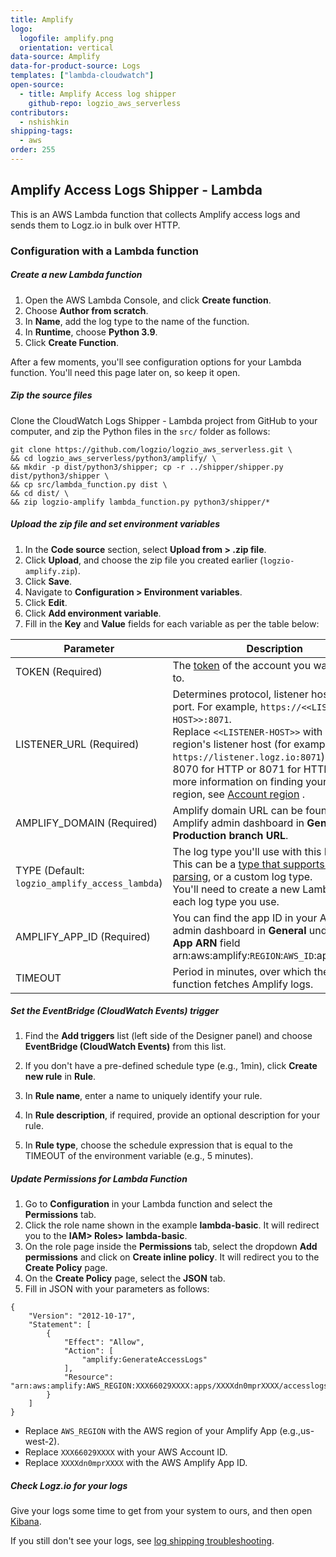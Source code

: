 ```yaml
---
title: Amplify
logo:
  logofile: amplify.png
  orientation: vertical
data-source: Amplify
data-for-product-source: Logs
templates: ["lambda-cloudwatch"]
open-source:
  - title: Amplify Access log shipper
    github-repo: logzio_aws_serverless
contributors:
  - nshishkin
shipping-tags:
  - aws 
order: 255
---
```


## Amplify Access Logs Shipper - Lambda

This is an AWS Lambda function that collects Amplify access logs and sends them to Logz.io in bulk over HTTP.

<div id="manual-lambda-configuration">

### Configuration with a Lambda function

<div class="tasklist">
  
##### Create a new Lambda function

1. Open the AWS Lambda Console, and click **Create function**.
2. Choose **Author from scratch**.
3. In **Name**, add the log type to the name of the function.
4. In **Runtime**, choose **Python 3.9**.
5. Click **Create Function**.

After a few moments, you'll see configuration options for your Lambda function. You'll need this page later on, so keep it open.

##### Zip the source files

Clone the CloudWatch Logs Shipper - Lambda project from GitHub to your computer,
and zip the Python files in the `src/` folder as follows:

```shell
git clone https://github.com/logzio/logzio_aws_serverless.git \
&& cd logzio_aws_serverless/python3/amplify/ \
&& mkdir -p dist/python3/shipper; cp -r ../shipper/shipper.py dist/python3/shipper \
&& cp src/lambda_function.py dist \
&& cd dist/ \
&& zip logzio-amplify lambda_function.py python3/shipper/*
```

##### Upload the zip file and set environment variables

1. In the **Code source** section, select **Upload from > .zip file**.
2. Click **Upload**, and choose the zip file you created earlier (`logzio-amplify.zip`).
3. Click **Save**.
4. Navigate to **Configuration > Environment variables**.
5. Click **Edit**.
6. Click **Add environment variable**.
7. Fill in the **Key** and **Value** fields for each variable as per the table below:

| Parameter                                      | Description                                                                                                                                                                                                                                                                                                                                                 |
| ---------------------------------------------- | ----------------------------------------------------------------------------------------------------------------------------------------------------------------------------------------------------------------------------------------------------------------------------------------------------------------------------------------------------------- |
| TOKEN (Required)                               | The [token](https://app.logz.io/#/dashboard/settings/general) of the account you want to ship to.                                                                                                                                                                                                                                                           |
| LISTENER_URL (Required)                        | Determines protocol, listener host, and port. For example, `https://<<LISTENER-HOST>>:8071`. <br > Replace `<<LISTENER-HOST>>` with your region's listener host (for example, `https://listener.logz.io:8071`). Use port 8070 for HTTP or 8071 for HTTPS. For more information on finding your account's region, see [Account region](https://docs.logz.io/user-guide/accounts/account-region.html) . |
| AMPLIFY_DOMAIN (Required)                      | Amplify domain URL can be found in the Amplify admin dashboard in **General** under **Production branch URL**.                                                                                                                                                                                                                                             |
| TYPE (Default: `logzio_amplify_access_lambda`) | The log type you'll use with this Lambda. This can be a [type that supports default parsing](https://docs.logz.io/user-guide/log-shipping/built-in-log-types.html), or a custom log type. <br> You'll need to create a new Lambda for each log type you use.                                                                                                |
| AMPLIFY_APP_ID (Required)                      | You can find the app ID in your Amplify admin dashboard in **General** under the **App ARN** field arn:aws:amplify:`REGION`:`AWS_ID`:apps/`APP_ID`.                                                                                                                                                                                                         |
| TIMEOUT                                        | Period in minutes, over which the Lambda function fetches Amplify logs.                                                                                                                                                                                                                                                 |

##### Set the EventBridge (CloudWatch Events) trigger

1. Find the **Add triggers** list (left side of the Designer panel) and choose **EventBridge (CloudWatch Events)** from this list.
2. If you don't have a pre-defined schedule type (e.g., 1min), click **Create new rule** in **Rule**.
3. In **Rule name**, enter a name to uniquely identify your rule.
4. In **Rule description**, if required, provide an optional description for your rule.

5. In **Rule type**, choose the schedule expression that is equal to the TIMEOUT of the environment variable (e.g., 5 minutes).

##### Update Permissions for Lambda Function

1. Go to **Configuration** in your Lambda function and select the **Permissions** tab.
2. Click the role name shown in the example **lambda-basic**. It will redirect you to the **IAM> Roles> lambda-basic**.
3. On the role page inside the **Permissions** tab, select the dropdown **Add permissions** and click on **Create inline policy**. It will redirect you to the **Create Policy** page.
4. On the **Create Policy** page, select the **JSON** tab.
5. Fill in JSON with your parameters as follows:

```
{
    "Version": "2012-10-17",
    "Statement": [
		{
            "Effect": "Allow",
            "Action": [
                "amplify:GenerateAccessLogs"
            ],
            "Resource": "arn:aws:amplify:AWS_REGION:XXX66029XXXX:apps/XXXXdn0mprXXXX/accesslogs/*"
        }
	]
}
```

* Replace `AWS_REGION` with the AWS region of your Amplify App (e.g.,us-west-2).
* Replace `XXX66029XXXX` with your AWS Account ID.
* Replace `XXXXdn0mprXXXX` with the AWS Amplify App ID.

##### Check Logz.io for your logs

Give your logs some time to get from your system to ours, and then open [Kibana](https://app.logz.io/#/dashboard/kibana).

If you still don't see your logs, see [log shipping troubleshooting](https://docs.logz.io/user-guide/log-shipping/log-shipping-troubleshooting.html).

</div>

</div>

